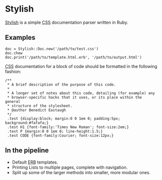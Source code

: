 Stylish
=======

[Stylish](http://github.com/ionfish/stylish/) is a simple <abbr title="Cascading Stylesheets">CSS</abbr> documentation parser written in Ruby.

Examples
--------

    doc = Stylish::Doc.new('/path/to/test.css')
    doc.chew
    doc.print('/path/to/template.html.erb', '/path/to/output.html')

<abbr title="Cascading Stylesheets">CSS</abbr> documentation for a block of code should be formatted in the following fashion:

    /**
     * A brief description of the purpose of this code.
     * 
     * A longer set of notes about this code, detailing (for example) any
     * browser-specific hacks that it uses, or its place within the general
     * structure of the stylesheet.
     * @author Benedict Eastaugh
     */
     .test {display:block; margin:0 0 1em 0; padding:5px; background:#fafafa;}
     .test H1 {font-family:'Times New Roman'; font-size:2em;}
     .test P {margin:0 0 1em 0; line-height:1.5;}
     .test CODE {font-family:Courier; font-size:12px;}

In the pipeline
---------------

* Default <abbr title="Embedded Ruby">ERB</abbr> templates.
* Printing Lists to multiple pages, complete with navigation.
* Split up some of the larger methods into smaller, more modular ones.

